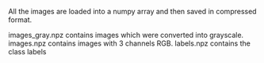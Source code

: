 All the images are loaded into a numpy array and then saved in compressed format.

images_gray.npz contains images which were converted into grayscale.
images.npz contains images with 3 channels RGB.
labels.npz contains the class labels
